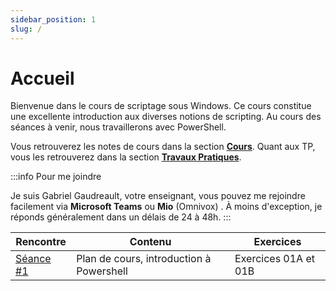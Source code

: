 ```yaml
---
sidebar_position: 1
slug: /
---
```


# Accueil

<Row>

<Column>

Bienvenue dans le cours de scriptage sous Windows. Ce cours constitue une excellente introduction aux diverses notions de scripting. Au cours des séances à venir, nous travaillerons avec PowerShell.

Vous retrouverez les notes de cours dans la section **[Cours](cours/accueil)**. Quant aux TP, vous les retrouverez dans la section **[Travaux Pratiques](tp/tp1)**.

:::info Pour me joindre

Je suis Gabriel Gaudreault, votre enseignant, vous pouvez me rejoindre facilement via **Microsoft Teams** ou **Mio** (Omnivox)
. À moins d'exception, je réponds généralement dans un délais de 24 à 48h.
:::

</Column>

<Column>

| Rencontre                                        | Contenu                                           | Exercices                              |
| --------------------------------------           | ------------------------------------              | -------------------------------------- |
| [Séance #1](cours/rencontre1)                       | Plan de cours, introduction à Powershell       | Exercices 01A et 01B

</Column>

</Row>